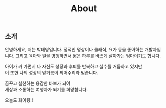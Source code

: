 ﻿---
layout: about
title: About
menu: true
order: 10
---

## 소개

안녕하세요, 저는 박태영입니다. 정적인 명상이나 클래식, 요가 등을 좋아하는 개발자입니다.
그리고 육아와 일을 병행하면서 짧은 하루를 바쁘게 살아가는 엄마이기도 합니다.

아이가 커 가면서 나 자신도 성장과 후퇴를 반복하고 실수를 거듭하고 있지만 <br>
이 또한 나의 성장의 밑거름이 되어주리라 믿습니다.

꿈꾸고 실천하는 용감한 바보가 되어 <br>
세상과 소통하는 여행자가 되기를 희망합니다.

오늘도 화이팅!!
